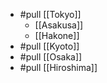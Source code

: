 - #pull [[Tokyo]] 
  - [[Asakusa]] 
  - [[Hakone]]
- #pull [[Kyoto]]
- #pull [[Osaka]]
- #pull [[Hiroshima]]
